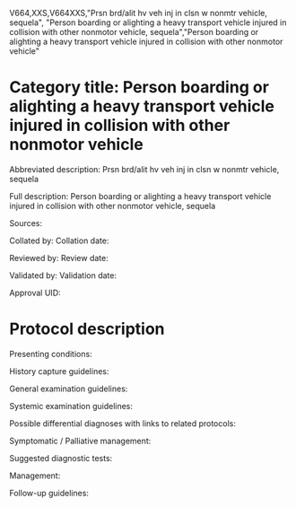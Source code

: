 V664,XXS,V664XXS,"Prsn brd/alit hv veh inj in clsn w nonmtr vehicle, sequela", "Person boarding or alighting a heavy transport vehicle injured in collision with other nonmotor vehicle, sequela","Person boarding or alighting a heavy transport vehicle injured in collision with other nonmotor vehicle"
# Category title: Person boarding or alighting a heavy transport vehicle injured in collision with other nonmotor vehicle

Abbreviated description: Prsn brd/alit hv veh inj in clsn w nonmtr vehicle, sequela

Full description: Person boarding or alighting a heavy transport vehicle injured in collision with other nonmotor vehicle, sequela

Sources:

Collated by:
Collation date:

Reviewed by:
Review date:

Validated by:
Validation date:

Approval UID:

# Protocol description

Presenting conditions:

History capture guidelines:

General examination guidelines:

Systemic examination guidelines:

Possible differential diagnoses with links to related protocols:

Symptomatic / Palliative management:

Suggested diagnostic tests:

Management:

Follow-up guidelines:
